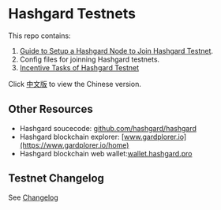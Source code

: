 # Hashgard Testnets

This repo contains:

1. [Guide to Setup a Hashgard Node to Join Hashgard Testnet](../docs/README.md).
2. Config files for joinning Hashgard testnets.
3. [Incentive Tasks of Hashgard Testnet](../sif/README.md)

Click [中文版](./README_CN.md) to view the Chinese version.

## Other Resources

- Hashgard soucecode: [github.com/hashgard/hashgard](https://github.com/hashgard/hashgard)
- Hashgard blockchain explorer: [www.gardplorer.io](https://www.gardplorer.io/home)
- Hashgard blockchain web wallet:[wallet.hashgard.pro](https://wallet.hashgard.pro/)

## Testnet Changelog

See [Changelog](./CHANGELOG.md)


